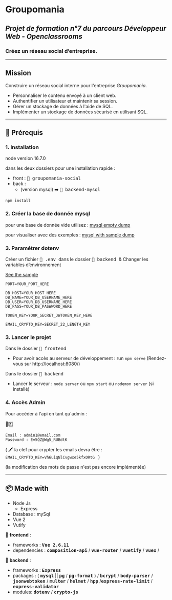# Groupomania

## *Projet de formation n°7 du parcours Développeur Web - Openclassrooms*
### Créez un réseau social d’entreprise.

-----------------

## Mission

Construire un réseau social interne pour l'entreprise *Groupomania*.

* Personnaliser le contenu envoyé à un client web.
* Authentifier un utilisateur et maintenir sa session.
* Gérer un stockage de données à l'aide de SQL.
* Implémenter un stockage de données sécurisé en utilisant SQL.

***

## :wrench: Prérequis

### 1. Installation

node version 16.7.0

dans les deux dossiers pour une installation rapide :
- front : <kbd> :file_folder: groupomania-social </kbd>
- back :
    * (version mysql) :arrow_right: <kbd> :file_folder: backend-mysql </kbd>
    

```
npm install
```

### 2. Créer la base de donnée mysql

pour une base de donnée vide utilisez : [mysql empty dump](/backend-mysql/config/create-db-sample.sql)

pour visualiser avec des exemples : [mysql with sample dump](/backend-mysql/config/create-db-sample.sql)

### 3. Paramétrer dotenv

Créer un fichier <kbd> :page_facing_up: .env </kbd> dans le dossier <kbd> :file_folder: backend </kbd> & Changer les variables d’environnement

[See the sample](/backend-mysql/.env_sample)

```
PORT=YOUR_PORT_HERE

DB_HOST=YOUR_HOST_HERE
DB_NAME=YOUR_DB_USERNAME_HERE
DB_USER=YOUR_DB_USERNAME_HERE
DB_PASS=YOUR_DB_PASWWORD_HERE

TOKEN_KEY=YOUR_SECRET_JWTOKEN_KEY_HERE

EMAIL_CRYPTO_KEY=SECRET_22_LENGTH_KEY
```

### 3. Lancer le projet

Dans le dossier <kbd> :file_folder: frontend </kbd>
- Pour avoir accès au serveur de développement : run `npm serve` (Rendez-vous sur http://localhost:8080/)

Dans le dossier <kbd> :file_folder: backend </kbd>
- Lancer le serveur : `node server` ou `npm start` ou `nodemon server` (si installé)

### 4. Accès Admin



Pour accéder à l'api en tant qu'admin  :

:guard::one:
```
Email : admin1@email.com
Password : Ev5QZ@Wg5_RUBdtK
```


( :crayon: la clef pour crypter les emails devra être : ```EMAIL_CRYPTO_KEY=Vh6uiqNlCvgwxe5kfxORtG ``` )

(la modification des mots de passe n'est pas encore implémentée)

***

## :package: Made with

* Node Js 
    * Express
* Database : mySql 
* Vue 2
* Vutify


:file_folder: **frontend** :
* frameworks :  <kbd>**Vue 2.6.11**</kbd>
* dependencies : <kbd>**composition-api**</kbd> / <kbd>**vue-router**</kbd> / <kbd>**vuetify**</kbd> / <kbd>**vuex**</kbd> /

:file_folder: **backend** :
* frameworks :  <kbd>**Express**</kbd>
* packages : ( <kbd>**mysql**</kbd> || <kbd>**pg**</kbd> / <kbd>**pg-format**</kbd> ) / <kbd>**bcrypt**</kbd> / <kbd>**body-parser**</kbd> / <kbd>**jsonwebtoken**</kbd> / <kbd>**multer**</kbd> / <kbd>**helmet**</kbd> / <kbd>**hpp**</kbd> /<kbd>**express-rate-limit**</kbd> / <kbd>**express-validator**</kbd>
* modules: <kbd>**dotenv**</kbd> / <kbd>**crypto-js**</kbd>




